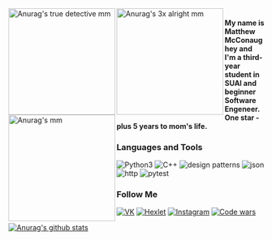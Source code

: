 <a href="https://www.youtube.com/watch?v=bIpZA37Eijk&ab_channel=CsabaMajor">
  <img align="left" alt="Anurag's true detective mm" width="210px" src="https://github.com/Krutov777/temp/blob/main/assets/header2.gif" />
</a>
<a href="https://www.youtube.com/watch?v=X4bg4Q63kJQ&ab_channel=weroslawa">
  <img align="left" alt="Anurag's 3x alright mm" width="210px" src="https://github.com/Krutov777/temp/blob/main/assets/header3.gif" />
</a>
<a href="https://www.youtube.com/watch?v=buFSpomkrW4&ab_channel=%D0%9C%D1%83%D0%B2%D0%B8%D0%A0%D0%B0%D0%B9%D0%B4%D0%B5%D1%80">
  <img align="left" alt="Anurag's mm" width="210px" src="https://github.com/Krutov777/temp/blob/main/assets/header4.gif" />
</a>

#### My name is Matthew McConaughey and I'm a third-year student in SUAI and beginner Software Engeneer. One star - plus 5 years to mom's life.

### Languages and Tools
![Python3](https://img.shields.io/badge/-Python3-0000ff?style=for-the-badge&logo=Python)
![C++](https://img.shields.io/badge/-c++-blue?style=for-the-badge&logo=c%2b%2b)
![design patterns](https://img.shields.io/badge/-design_patterns-orange?style=for-the-badge&logo=)
![json](https://img.shields.io/badge/-json_yaml-grey?style=for-the-badge&logo=json)
![http](https://img.shields.io/badge/-http-informational?style=for-the-badge&logo=http)
![pytest](https://img.shields.io/badge/-PyTest-red?style=for-the-badge&logo=pytest)

### Follow Me
[![VK](https://img.shields.io/badge/-vk-white?style=for-the-badge&logo=VK)](https://vk.com/computing_man)
[![Hexlet](https://img.shields.io/badge/-hexlet-white?style=for-the-badge&logo=Hexlet)](https://ru.hexlet.io/u/matthew_mcconaughey)
[![Instagram](https://img.shields.io/badge/-instagram-yellow?style=for-the-badge&logo=instagram)](https://www.instagram.com/guillermo_krutov/)
[![Code wars](https://img.shields.io/badge/-code_wars-important?style=for-the-badge&logo=https://www.codewars.com/users/Krutov777/badges/micro)](https://www.codewars.com/users/Krutov777)

<a href="https://github.com/Krutov777/github-readme-stats">
  <img align="center" src="https://github-readme-stats.vercel.app/api?username=Krutov777&show_icons=true&include_all_commits=true&theme=radical" alt="Anurag's github stats" />
</a>